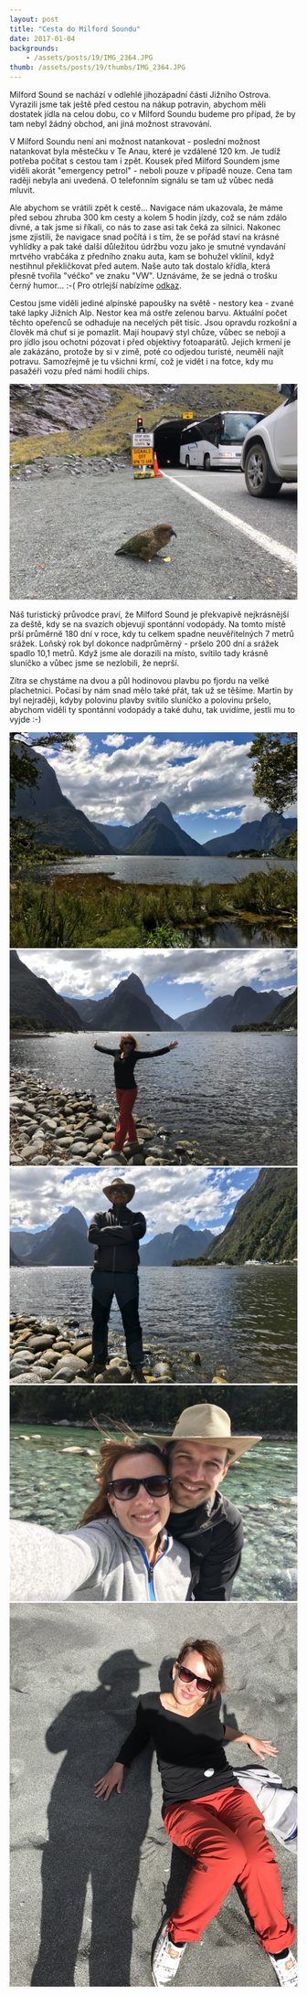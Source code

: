 ```yaml
---
layout: post
title: "Cesta do Milford Soundu"
date: 2017-01-04
backgrounds:
    - /assets/posts/19/IMG_2364.JPG
thumb: /assets/posts/19/thumbs/IMG_2364.JPG
---
```


Milford Sound se nachází v odlehlé jihozápadní části Jižního Ostrova. Vyrazili jsme tak ještě před cestou na nákup potravin, abychom měli dostatek jídla na celou dobu, co v Milford Soundu budeme pro případ, že by tam nebyl žádný obchod, ani jiná možnost stravování.

V Milford Soundu není ani možnost natankovat - poslední možnost natankovat byla městečku v Te Anau, které je vzdálené 120 km. Je tudíž potřeba počítat s cestou tam i zpět. Kousek před Milford Soundem jsme viděli akorát "emergency petrol" - neboli pouze v případě nouze. Cena tam raději nebyla ani uvedená. O telefonním signálu se tam už vůbec nedá mluvit.

Ale abychom se vrátili zpět k cestě... Navigace nám ukazovala, že máme před sebou zhruba 300 km cesty a kolem 5 hodin jízdy, což se nám zdálo divné, a tak jsme si říkali, co nás to zase asi tak čeká za silnici. Nakonec jsme zjistili, že navigace snad počítá i s tím, že se pořád staví na krásné vyhlídky a pak také další důležitou údržbu vozu jako je smutné vyndavání mrtvého vrabčáka z předního znaku auta, kam se bohužel vklínil, když nestihnul překličkovat před autem. Naše auto tak dostalo křídla, která přesně tvořila "véčko" ve znaku "VW". Uznáváme, že se jedná o trošku černý humor... :-( Pro otrlejší nabízíme <a href="/assets/posts/19/IMG_2372.JPG" title="Volkswagen dává křídla :-(">odkaz</a>.

Cestou jsme viděli jediné alpínské papoušky na světě - nestory kea - zvané také lapky Jižních Alp. Nestor kea má ostře zelenou barvu. Aktuální počet těchto opeřenců se odhaduje na necelých pět tisíc. Jsou opravdu rozkošní a člověk má chuť si je pomazlit. Mají houpavý styl chůze, vůbec se nebojí a pro jídlo jsou ochotni pózovat i před objektivy fotoaparátů. Jejich krmení je ale zakázáno, protože by si v zimě, poté co odjedou turisté, neuměli najít potravu. Samozřejmě je tu všichni krmí, což je vidět i na fotce, kdy mu pasažéři vozu před námi hodili chips.

<a href="/assets/posts/19/IMG_2380.JPG" title="Papoušek Nestor Kea">
	<img src="/assets/posts/19/thumbs/IMG_2380.JPG">
</a>

Náš turistický průvodce praví, že Milford Sound je překvapivě nejkrásnější za deště, kdy se na svazích objevují spontánní vodopády. Na tomto místě prší průměrně 180 dní v roce, kdy tu celkem spadne neuvěřitelných 7 metrů srážek. Loňský rok byl dokonce nadprůměrný - pršelo 200 dní a srážek spadlo 10,1 metrů. Když jsme ale dorazili na místo, svítilo tady krásně sluníčko a vůbec jsme se nezlobili, že neprší.

Zítra se chystáme na dvou a půl hodinovou plavbu po fjordu na velké plachetnici. Počasí by nám snad mělo také přát, tak už se těšíme. Martin by byl nejraději, kdyby polovinu plavby svítilo sluníčko a polovinu pršelo, abychom viděli ty spontánní vodopády a také duhu, tak uvidíme, jestli mu to vyjde :-)

<a href="/assets/posts/19/IMG_1208.JPG" title="Milford Sound">
	<img src="/assets/posts/19/thumbs/IMG_1208.JPG">
</a>

<a href="/assets/posts/19/IMG_1198.JPG" title="Erika v Milford Soundu">
	<img src="/assets/posts/19/thumbs/IMG_1198.JPG">
</a>

<a href="/assets/posts/19/IMG_1204.JPG" title="Martin v Milford Soundu">
	<img src="/assets/posts/19/thumbs/IMG_1204.JPG">
</a>

<a href="/assets/posts/19/IMG_1230.JPG" title="Selfie">
	<img src="/assets/posts/19/thumbs/IMG_1230.JPG">
</a>

<a href="/assets/posts/19/IMG_1238.JPG" title="Stín a Erika">
	<img src="/assets/posts/19/thumbs/IMG_1238.JPG">
</a>
